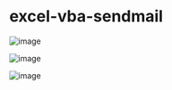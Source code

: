 # excel-vba-sendmail

![image](https://user-images.githubusercontent.com/1501327/163671327-6e3e4965-ebc2-43f1-b476-6ec033b8505f.png)

![image](https://user-images.githubusercontent.com/1501327/163672133-ff8b7256-343e-49cc-8434-1a8b2b84f56b.png)

![image](https://user-images.githubusercontent.com/1501327/163672223-0885c45f-912a-4a2b-bd19-c25ee1d32e3f.png)
